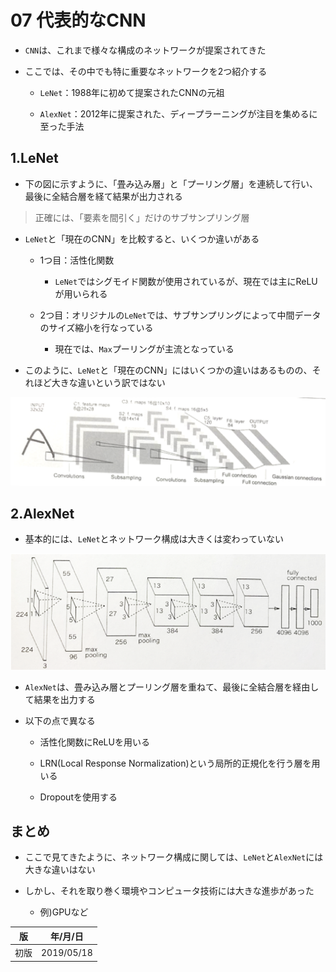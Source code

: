 07 代表的なCNN
=============

* `CNN`は、これまで様々な構成のネットワークが提案されてきた

* ここでは、その中でも特に重要なネットワークを2つ紹介する

  * `LeNet`：1988年に初めて提案されたCNNの元祖

  * `AlexNet`：2012年に提案された、ディープラーニングが注目を集めるに至った手法



## 1.LeNet

* 下の図に示すように、「畳み込み層」と「プーリング層」を連続して行い、最後に全結合層を経て結果が出力される

> 正確には、「要素を間引く」だけのサブサンプリング層

* `LeNet`と「現在のCNN」を比較すると、いくつか違いがある

  * 1つ目：活性化関数

    * `LeNet`ではシグモイド関数が使用されているが、現在では主にReLUが用いられる

  * 2つ目：オリジナルの`LeNet`では、サブサンプリングによって中間データのサイズ縮小を行なっている

    * 現在では、`Max`プーリングが主流となっている

* このように、`LeNet`と「現在のCNN」にはいくつかの違いはあるものの、それほど大きな違いという訳ではない

![LeNetのネットワーク構成](./images/LeNetのネットワーク構成.png)



## 2.AlexNet

* 基本的には、`LeNet`とネットワーク構成は大きくは変わっていない

![AlexNet](./images/AlexNet.png)

* `AlexNet`は、畳み込み層とプーリング層を重ねて、最後に全結合層を経由して結果を出力する

* 以下の点で異なる

  * 活性化関数にReLUを用いる

  * LRN(Local Response Normalization)という局所的正規化を行う層を用いる

  * Dropoutを使用する



## まとめ

* ここで見てきたように、ネットワーク構成に関しては、`LeNet`と`AlexNet`には大きな違いはない

* しかし、それを取り巻く環境やコンピュータ技術には大きな進歩があった

  * 例)GPUなど



| 版   | 年/月/日   |
| ---- | ---------- |
| 初版 | 2019/05/18 |
